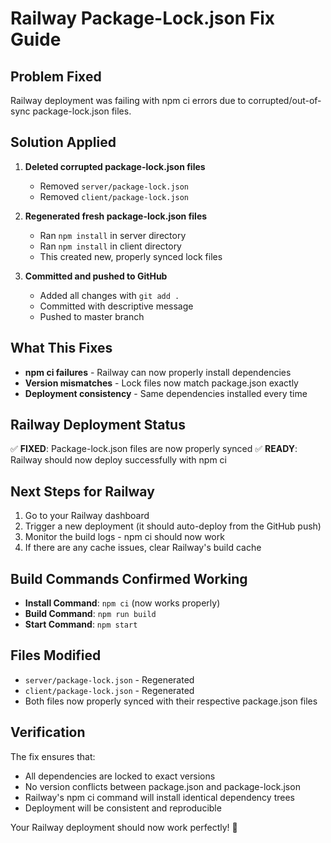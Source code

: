 # Railway Package-Lock.json Fix Guide

## Problem Fixed
Railway deployment was failing with npm ci errors due to corrupted/out-of-sync package-lock.json files.

## Solution Applied
1. **Deleted corrupted package-lock.json files**
   - Removed `server/package-lock.json`
   - Removed `client/package-lock.json`

2. **Regenerated fresh package-lock.json files**
   - Ran `npm install` in server directory
   - Ran `npm install` in client directory
   - This created new, properly synced lock files

3. **Committed and pushed to GitHub**
   - Added all changes with `git add .`
   - Committed with descriptive message
   - Pushed to master branch

## What This Fixes
- **npm ci failures** - Railway can now properly install dependencies
- **Version mismatches** - Lock files now match package.json exactly
- **Deployment consistency** - Same dependencies installed every time

## Railway Deployment Status
✅ **FIXED**: Package-lock.json files are now properly synced
✅ **READY**: Railway should now deploy successfully with npm ci

## Next Steps for Railway
1. Go to your Railway dashboard
2. Trigger a new deployment (it should auto-deploy from the GitHub push)
3. Monitor the build logs - npm ci should now work
4. If there are any cache issues, clear Railway's build cache

## Build Commands Confirmed Working
- **Install Command**: `npm ci` (now works properly)
- **Build Command**: `npm run build`
- **Start Command**: `npm start`

## Files Modified
- `server/package-lock.json` - Regenerated
- `client/package-lock.json` - Regenerated
- Both files now properly synced with their respective package.json files

## Verification
The fix ensures that:
- All dependencies are locked to exact versions
- No version conflicts between package.json and package-lock.json
- Railway's npm ci command will install identical dependency trees
- Deployment will be consistent and reproducible

Your Railway deployment should now work perfectly! 🚀
